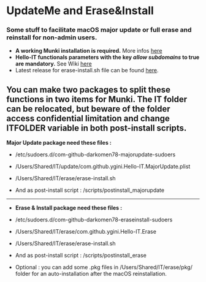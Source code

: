 # UpdateMe and Erase&Install

### Some stuff to facilitate macOS major update or full erase and reinstall for non-admin users.

* __A working Munki installation is required.__ More infos [here](https://github.com/munki/munki)
* __Hello-IT functionals parameters with the key _allow subdomains_ to true are mandatory.__ See Wiki [here](https://github.com/ygini/Hello-IT/wiki/Preferences-subdomain)
* Latest release for erase-install.sh file can be found [here](https://github.com/grahampugh/erase-install/releases).

You can make two packages to split these functions in two items for Munki.
The IT folder can be relocated, but beware of the folder access confidential limitation and change ITFOLDER variable in both post-install scripts.
---
__Major Update package need these files :__
* /etc/sudoers.d/com-github-darkomen78-majorupdate-sudoers
* /Users/Shared/IT/update/com.github.ygini.Hello-IT.MajorUpdate.plist
* /Users/Shared/IT/erase/erase-install.sh 

* And as post-install script : /scripts/postinstall_majorupdate
---
* __Erase & Install package need these files :__
* /etc/sudoers.d/com-github-darkomen78-eraseinstall-sudoers
* /Users/Shared/IT/erase/com.github.ygini.Hello-IT.Erase
* /Users/Shared/IT/erase/erase-install.sh 

* And as post-install script : /scripts/postinstall_erase

* Optional : you can add some .pkg files in /Users/Shared/IT/erase/pkg/ folder for an auto-installation after the macOS reinstallation.